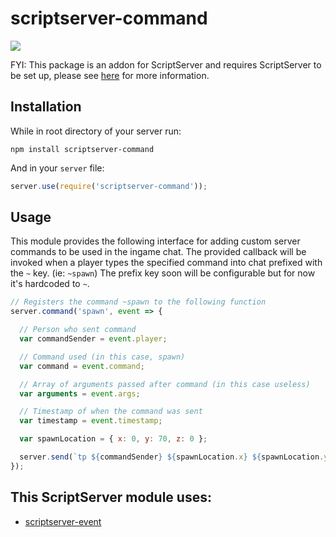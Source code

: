 scriptserver-command
====================

[![](http://i.imgur.com/zhptNme.png)](https://github.com/garrettjoecox/scriptserver)

FYI: This package is an addon for ScriptServer and requires ScriptServer to be set up, please see [here](https://github.com/garrettjoecox/scriptserver) for more information.

## Installation
While in root directory of your server run:
```
npm install scriptserver-command
```
And in your `server` file:
```javascript
server.use(require('scriptserver-command'));
```

## Usage
This module provides the following interface for adding custom server commands to be used in the ingame chat. The provided callback will be invoked when a player types the specified command into chat prefixed with the `~` key. (ie: `~spawn`) The prefix key soon will be configurable but for now it's hardcoded to `~`.

```javascript
// Registers the command ~spawn to the following function
server.command('spawn', event => {

  // Person who sent command
  var commandSender = event.player;

  // Command used (in this case, spawn)
  var command = event.command;

  // Array of arguments passed after command (in this case useless)
  var arguments = event.args;

  // Timestamp of when the command was sent
  var timestamp = event.timestamp;

  var spawnLocation = { x: 0, y: 70, z: 0 };

  server.send(`tp ${commandSender} ${spawnLocation.x} ${spawnLocation.y} ${spawnLocation.z}`);
});
```

## This ScriptServer module uses:
  - [scriptserver-event](https://github.com/garrettjoecox/scriptserver-event)
